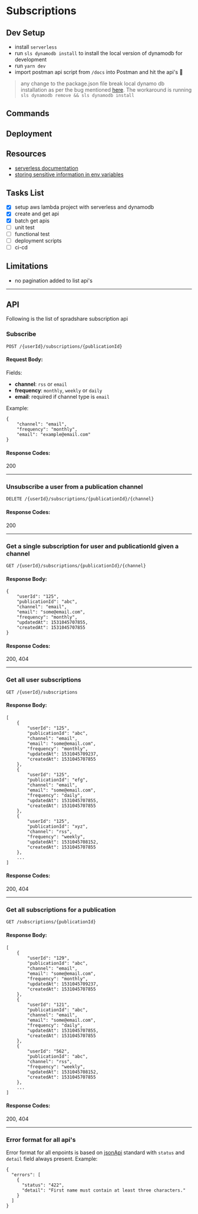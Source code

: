# Subscriptions

## Dev Setup
* install `serverless`
* run `sls dynamodb install` to install the local version of dynamodb for development
* run `yarn dev`
* import postman api script from `/docs` into Postman and hit the api's 🍻
> any change to the package.json file break local dynamo db installation as per the bug mentioned [here](https://github.com/99xt/serverless-dynamodb-local/issues/127). The workaround is running `sls dynamodb remove && sls dynamodb install`

## Commands

## Deployment

## Resources
* [serverless documentation](https://serverless.com/)
* [storing sensitive information in env variables](https://docs.aws.amazon.com/lambda/latest/dg/tutorial-env_console.html)

## Tasks List
* [x] setup aws lambda project with serverless and dynamodb
* [x] create and get api
* [x] batch get apis
* [ ] unit test 
* [ ] functional test
* [ ] deployment scripts
* [ ] ci-cd

## Limitations
* no pagination added to list api's

--------------------------------------

## API
Following is the list of spradshare subscription api


### Subscribe
`POST /{userId}/subscriptions/{publicationId}`

#### Request Body:
Fields:
* **channel**: `rss` or `email`
* **frequency**: `monthly`, `weekly` or `daily`
* **email**: required if channel type is `email`

Example:
```
{
	"channel": "email",
	"frequency": "monthly",
	"email": "example@email.com"
}
```

#### Response Codes:
200

-----------

### Unsubscribe a user from a publication channel
`DELETE /{userId}/subscriptions/{publicationId}/{channel}`

#### Response Codes:
200

-----------

### Get a single subscription for user and publicationId given a channel
`GET /{userId}/subscriptions/{publicationId}/{channel}`

#### Response Body:
```
{
    "userId": "125",
    "publicationId": "abc",
    "channel": "email",
    "email": "some@email.com",
    "frequency": "monthly",
    "updatedAt": 1531045707855,
    "createdAt": 1531045707855
}
```

#### Response Codes:
200, 404

-----------

### Get all user subscriptions
`GET /{userId}/subscriptions`

#### Response Body:
```
[
    {
        "userId": "125",
        "publicationId": "abc",
        "channel": "email",
        "email": "some@email.com",
        "frequency": "monthly",
        "updatedAt": 1531045709237,
        "createdAt": 1531045707855
    },
    {
        "userId": "125",
        "publicationId": "efg",
        "channel": "email",
        "email": "some@email.com",
        "frequency": "daily",
        "updatedAt": 1531045707855,
        "createdAt": 1531045707855
    },
    {
        "userId": "125",
        "publicationId": "xyz",
        "channel": "rss",
        "frequency": "weekly",
        "updatedAt": 1531045708152,
        "createdAt": 1531045707855
    },
    ...
]
```

#### Response Codes:
200, 404

-----------

### Get all subscriptions for a publication
`GET /subscriptions/{publicationId}`

#### Response Body:
```
[
    {
        "userId": "129",
        "publicationId": "abc",
        "channel": "email",
        "email": "some@email.com",
        "frequency": "monthly",
        "updatedAt": 1531045709237,
        "createdAt": 1531045707855
    },
    {
        "userId": "121",
        "publicationId": "abc",
        "channel": "email",
        "email": "some@email.com",
        "frequency": "daily",
        "updatedAt": 1531045707855,
        "createdAt": 1531045707855
    },
    {
        "userId": "562",
        "publicationId": "abc",
        "channel": "rss",
        "frequency": "weekly",
        "updatedAt": 1531045708152,
        "createdAt": 1531045707855
    },
    ...
]
```

#### Response Codes:
200, 404

-----------

### Error format for all api's
Error format for all enpoints is based on [jsonApi](http://jsonapi.org/examples/#error-objects-basics) standard with `status` and `detail` field always present.
Example:
```
{
  "errors": [
    {
      "status": "422",
      "detail": "First name must contain at least three characters."
    }
  ]
}
```
